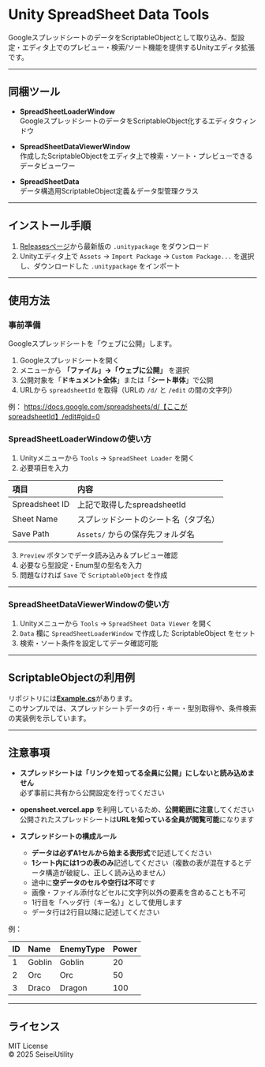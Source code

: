 # Unity SpreadSheet Data Tools

GoogleスプレッドシートのデータをScriptableObjectとして取り込み、型設定・エディタ上でのプレビュー・検索/ソート機能を提供するUnityエディタ拡張です。

---

## 同梱ツール

- **SpreadSheetLoaderWindow**  
  GoogleスプレッドシートのデータをScriptableObject化するエディタウィンドウ  

- **SpreadSheetDataViewerWindow**  
  作成したScriptableObjectをエディタ上で検索・ソート・プレビューできるデータビューワー  

- **SpreadSheetData**  
  データ構造用ScriptableObject定義＆データ型管理クラス  

---

## インストール手順

1. [Releasesページ](https://github.com/seisei0809/SpreadSheetUnityEasyLoader/releases/tag/1.0)から最新版の `.unitypackage` をダウンロード  
2. Unityエディタ上で `Assets` → `Import Package` → `Custom Package...` を選択し、ダウンロードした `.unitypackage` をインポート  

---

## 使用方法

### 事前準備

Googleスプレッドシートを「ウェブに公開」します。

1. Googleスプレッドシートを開く  
2. メニューから **「ファイル」→「ウェブに公開」** を選択  
3. 公開対象を「**ドキュメント全体**」または「**シート単体**」で公開  
4. URLから `spreadsheetId` を取得（URLの `/d/` と `/edit` の間の文字列）

例：  https://docs.google.com/spreadsheets/d/【ここがspreadsheetId】/edit#gid=0

### SpreadSheetLoaderWindowの使い方

1. Unityメニューから `Tools` → `SpreadSheet Loader` を開く  
2. 必要項目を入力  

| 項目 | 内容 |
|:--|:--|
| Spreadsheet ID | 上記で取得したspreadsheetId |
| Sheet Name | スプレッドシートのシート名（タブ名） |
| Save Path | `Assets/` からの保存先フォルダ名 |

3. `Preview` ボタンでデータ読み込み＆プレビュー確認  
4. 必要なら型設定・Enum型の型名を入力  
5. 問題なければ `Save` で `ScriptableObject` を作成  

---

### SpreadSheetDataViewerWindowの使い方

1. Unityメニューから `Tools` → `SpreadSheet Data Viewer` を開く  
2. `Data` 欄に `SpreadSheetLoaderWindow` で作成した ScriptableObject をセット  
3. 検索・ソート条件を設定してデータ確認可能  

---

## ScriptableObjectの利用例

リポジトリには[**Example.cs**](https://github.com/seisei0809/SpreadSheetUnityEasyLoader/blob/main/Assets/Example.cs)があります。  
このサンプルでは、スプレッドシートデータの行・キー・型別取得や、条件検索の実装例を示しています。

---

## 注意事項

- **スプレッドシートは「リンクを知ってる全員に公開」にしないと読み込めません**  
  必ず事前に共有から公開設定を行ってください  

- **opensheet.vercel.app** を利用しているため、**公開範囲に注意**してください  
  公開されたスプレッドシートは**URLを知っている全員が閲覧可能**になります  

- **スプレッドシートの構成ルール**
  - **データは必ずA1セルから始まる表形式**で記述してください  
  - **1シート内には1つの表のみ**記述してください（複数の表が混在するとデータ構造が破綻し、正しく読み込めません） 
  - 途中に**空データのセルや空行は不可**です
  - 画像・ファイル添付などセルに文字列以外の要素を含めることも不可  
  - 1行目を「ヘッダ行（キー名）」として使用します  
  - データ行は2行目以降に記述してください  

例：

| ID | Name   | EnemyType | Power |
|:----|:--------|:------------|:--------|
| 1  | Goblin | Goblin     | 20     |
| 2  | Orc    | Orc        | 50     |
| 3  | Draco  | Dragon     | 100    |

---

## ライセンス

MIT License  
© 2025 SeiseiUtility

